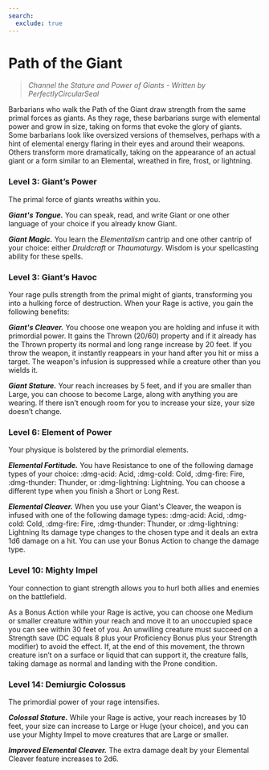 ```yaml
---
search:
  exclude: true
---
```


# Path of the Giant

> *Channel the Stature and Power of Giants - Written by PerfectlyCircularSeal*

Barbarians who walk the Path of the Giant draw strength from the same primal forces as giants. As they rage, these barbarians surge with elemental power and grow in size, taking on forms that evoke the glory of giants. Some barbarians look like oversized versions of themselves, perhaps with a hint of elemental energy flaring in their eyes and around their weapons. Others transform more dramatically, taking on the appearance of an actual giant or a form similar to an Elemental, wreathed in fire, frost, or lightning.

### Level 3: Giant’s Power

The primal force of giants wreaths within you.

***Giant's Tongue.*** You can speak, read, and write Giant or one other language of your choice if you already know Giant.

***Giant Magic.*** You learn the *Elementalism* cantrip and one other cantrip of your choice: either *Druidcraft* or *Thaumaturgy*. Wisdom is your spellcasting ability for these spells.

### Level 3: Giant’s Havoc

Your rage pulls strength from the primal might of giants, transforming you into a hulking force of destruction. When your Rage is active, you gain the following benefits:

***Giant's Cleaver.*** You choose one weapon you are holding and infuse it with primordial power. It gains the Thrown (20/60) property and if it already has the Thrown property its normal and long range increase by 20 feet. If you throw the weapon, it instantly reappears in your hand after you hit or miss a target. The weapon's infusion is suppressed while a creature other than you wields it.

***Giant Stature.*** Your reach increases by 5 feet, and if you are smaller than Large, you can choose to become Large, along with anything you are wearing. If there isn’t enough room for you to increase your size, your size doesn’t change.

### Level 6: Element of Power

Your physique is bolstered by the primordial elements.

***Elemental Fortitude.*** You have Resistance to one of the following damage types of your choice: :dmg-acid: Acid, :dmg-cold: Cold, :dmg-fire: Fire, :dmg-thunder: Thunder, or :dmg-lightning: Lightning. You can choose a different type when you finish a Short or Long Rest.

***Elemental Cleaver.*** When you use your Giant's Cleaver, the weapon is infused with one of the following damage types: :dmg-acid: Acid, :dmg-cold: Cold, :dmg-fire: Fire, :dmg-thunder: Thunder, or :dmg-lightning: Lightning Its damage type changes to the chosen type and it deals an extra 1d6 damage on a hit. You can use your Bonus Action to change the damage type.

### Level 10: Mighty Impel

Your connection to giant strength allows you to hurl both allies and enemies on the battlefield. 

As a Bonus Action while your Rage is active, you can choose one Medium or smaller creature within your reach and move it to an unoccupied space you can see within 30 feet of you. An unwilling creature must succeed on a Strength save (DC equals 8 plus your Proficiency Bonus plus your Strength modifier) to avoid the effect. If, at the end of this movement, the thrown creature isn’t on a surface or liquid that can support it, the creature falls, taking damage as normal and landing with the Prone condition.

### Level 14: Demiurgic Colossus

The primordial power of your rage intensifies.

***Colossal Stature.*** While your Rage is active, your reach increases by 10 feet, your size can increase to Large or Huge (your choice), and you can use your Mighty Impel to move creatures that are Large or smaller.

***Improved Elemental Cleaver.*** The extra damage dealt by your Elemental Cleaver feature increases to 2d6.